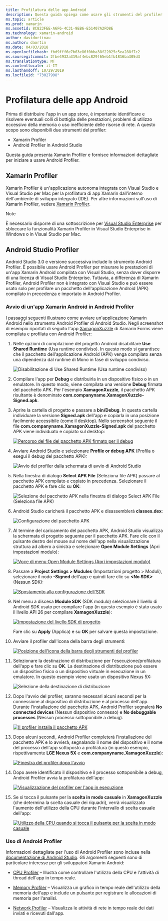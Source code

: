 ```yaml
---
title: Profilatura delle app Android
description: Questa guida spiega come usare gli strumenti del profiler per esaminare le prestazioni e l'utilizzo della memoria di un'app Android.
ms.topic: article
ms.prod: xamarin
ms.assetid: 8C823FEE-A6F6-4C31-9EB6-E51407A2FD8E
ms.technology: xamarin-android
author: davidortinau
ms.author: daortin
ms.date: 04/03/2018
ms.openlocfilehash: fbd9fff6e7b63e86f0bba38f22025c5ea288f7c2
ms.sourcegitcommit: 2fbe4932a319af4ebc829f65eb1fb1816ba305d3
ms.translationtype: MT
ms.contentlocale: it-IT
ms.lasthandoff: 10/29/2019
ms.locfileid: "73027998"
---
```

# <a name="profiling-android-apps"></a>Profilatura delle app Android

Prima di distribuire l'app in un app store, è importante identificare e risolvere eventuali colli di bottiglia delle prestazioni, problemi di utilizzo eccessivo della memoria o uso inefficiente delle risorse di rete. A questo scopo sono disponibili due strumenti del profiler:

- Xamarin Profiler 
- Android Profiler in Android Studio

Questa guida presenta Xamarin Profiler e fornisce informazioni dettagliate per iniziare a usare Android Profiler.

## <a name="xamarin-profiler"></a>Xamarin Profiler

Xamarin Profiler è un'applicazione autonoma integrata con Visual Studio e Visual Studio per Mac per la profilatura di app Xamarin dall'interno dell'ambiente di sviluppo integrato (IDE). Per altre informazioni sull'uso di Xamarin Profiler, vedere [Xamarin Profiler](~/tools/profiler/index.md).

> [!NOTE]
> È necessario disporre di una sottoscrizione per [Visual Studio Enterprise](https://visualstudio.microsoft.com/vs/compare/) per sbloccare la funzionalità Xamarin Profiler in Visual Studio Enterprise in Windows o in Visual Studio per Mac.

## <a name="android-studio-profiler"></a>Android Studio Profiler

Android Studio 3.0 e versione successiva include lo strumento Android Profiler. È possibile usare Android Profiler per misurare le prestazioni di un'app Xamarin Android compilata con Visual Studio, senza dover disporre di una licenza di Visual Studio Enterprise. Tuttavia, a differenza di Xamarin Profiler, Android Profiler non è integrato con Visual Studio e può essere usato solo per profilare un pacchetto dell'applicazione Android (APK) compilato in precedenza e importato in Android Profiler.

### <a name="launching-a-xamarin-android-app-in-android-profiler"></a>Avvio di un'app Xamarin Android in Android Profiler

I passaggi seguenti illustrano come avviare un'applicazione Xamarin Android nello strumento Android Profiler di Android Studio. Negli screenshot di esempio riportati di seguito l'app [XamagonXuzzle](https://docs.microsoft.com/samples/xamarin/mobile-samples/liveplayer-xamagonxuzzlelp/) di Xamarin Forms viene compilata e profilata con Android Profiler:

1. Nelle opzioni di compilazione del progetto Android disabilitare **Use Shared Runtime** (Usa runtime condiviso). In questo modo si garantisce che il pacchetto dell'applicazione Android (APK) venga compilato senza una dipendenza dal runtime di Mono in fase di sviluppo condiviso.

    ![Disabilitazione di Use Shared Runtime (Usa runtime condiviso)](profiling-images/vswin/01-turn-off-shared-runtime.png)

2. Compilare l'app per **Debug** e distribuirla in un dispositivo fisico o in un emulatore. In questo modo, viene compilata una versione **Debug** firmata del pacchetto APK.
    Per l'esempio **XamagonXuzzle**, il pacchetto APK risultante è denominato **com.companyname.XamagonXuzzle-Signed.apk**.

3. Aprire la cartella di progetto e passare a **bin/Debug**. In questa cartella individuare la versione **Signed.apk** dell'app e copiarla in una posizione facilmente accessibile (come il desktop). Nello screenshot seguente il file **com.companyname.XamagonXuzzle-Signed.apk** del pacchetto APK viene individuato e copiato sul desktop:

    [![Percorso del file del pacchetto APK firmato per il debug](profiling-images/vswin/02-locating-the-debug-apk-sml.png)](profiling-images/vswin/02-locating-the-debug-apk.png#lightbox)

4. Avviare Android Studio e selezionare **Profile or debug APK** (Profila o esegui il debug del pacchetto APK):

    ![Avvio del profiler dalla schermata di avvio di Android Studio](profiling-images/vswin/03-android-studio.png)

5. Nella finestra di dialogo **Select APK File** (Seleziona file APK) passare al pacchetto APK compilato e copiato in precedenza. Selezionare il pacchetto APK e fare clic su **OK**: 
    
    ![Selezione del pacchetto APK nella finestra di dialogo Select APK File (Seleziona file APK)](profiling-images/vswin/04-select-apk-dialog.png)

6. Android Studio caricherà il pacchetto APK e disassemblerà **classes.dex**:

    ![Configurazione del pacchetto APK](profiling-images/vswin/05-setting-up-the-apk.png)

7. Al termine del caricamento del pacchetto APK, Android Studio visualizza la schermata di progetto seguente per il pacchetto APK. Fare clic con il pulsante destro del mouse sul nome dell'app nella visualizzazione struttura ad albero a sinistra e selezionare **Open Module Settings** (Apri impostazioni modulo):

    [![Voce di menu Open Module Settings (Apri impostazioni modulo)](profiling-images/vswin/06-open-module-settings-sml.png)](profiling-images/vswin/06-open-module-settings.png#lightbox)

8. Passare a **Project Settings > Modules** (Impostazioni progetto > Moduli), selezionare il nodo **-Signed** dell'app e quindi fare clic su **&lt;No SDK&gt;** (Nessun SDK):

    [![Spostamento alla configurazione dell'SDK](profiling-images/vswin/07-project-settings-modules-sml.png)](profiling-images/vswin/07-project-settings-modules.png#lightbox)

9. Nel menu a discesa **Module SDK** (SDK modulo) selezionare il livello di Android SDK usato per compilare l'app (in questo esempio è stato usato il livello API 26 per compilare **XamagonXuzzle**):

    [![Impostazione del livello SDK di progetto](profiling-images/vswin/08-project-sdk-level-sml.png)](profiling-images/vswin/08-project-sdk-level.png#lightbox)

    Fare clic su **Apply** (Applica) e su **OK** per salvare questa impostazione.

10. Avviare il profiler dall'icona della barra degli strumenti:

    [![Posizione dell'icona della barra degli strumenti del profiler](profiling-images/vswin/09-launch-profiler-sml.png)](profiling-images/vswin/09-launch-profiler.png#lightbox)

11. Selezionare la destinazione di distribuzione per l'esecuzione/profilatura dell'app e fare clic su **OK**. La destinazione di distribuzione può essere un dispositivo fisico o un dispositivo virtuale in esecuzione in un emulatore. In questo esempio viene usato un dispositivo Nexus 5X:

    ![Selezione della destinazione di distribuzione](profiling-images/vswin/10-select-deployment-target.png)

12. Dopo l'avvio del profiler, saranno necessari alcuni secondi per la connessione al dispositivo di distribuzione e al processo dell'app. Durante l'installazione del pacchetto APK, Android Profiler segnalerà **No connected devices** (Nessun dispositivo connesso) e **No debuggable processes** (Nessun processo sottoponibile a debug).

    [![Il profiler installa il pacchetto APK](profiling-images/vswin/11-no-connected-devices-sml.png)](profiling-images/vswin/11-no-connected-devices.png#lightbox)

13. Dopo alcuni secondi, Android Profiler completerà l'installazione del pacchetto APK e lo avvierà, segnalando il nome del dispositivo e il nome del processo dell'app sottoposto a profilatura (in questo esempio, rispettivamente **LGE Nexus 5X** e  **com.companyname.XamagonXuzzle**):

    [![Finestra del profiler dopo l'avvio](profiling-images/vswin/12-profiler-starts-sml.png)](profiling-images/vswin/12-profiler-starts.png#lightbox)

14. Dopo avere identificato il dispositivo e il processo sottoponibile a debug, Android Profiler avvia la profilatura dell'app:

    [![Visualizzazione del profiler per l'app in esecuzione](profiling-images/vswin/13-profiler-running-sml.png)](profiling-images/vswin/13-profiler-running.png#lightbox)

15. Se si tocca il pulsante per la **scelta in modo casuale** in **XamagonXuzzle** (che determina la scelta casuale dei riquadri), verrà visualizzato l'aumento dell'utilizzo della CPU durante l'intervallo di scelta casuale dell'app:

    [![Utilizzo della CPU quando si tocca il pulsante per la scelta in modo casuale](profiling-images/vswin/14-tap-randomize-sml.png)](profiling-images/vswin/14-tap-randomize.png#lightbox)

### <a name="using-the-android-profiler"></a>Uso di Android Profiler

Informazioni dettagliate per l'uso di Android Profiler sono incluse nella [documentazione di Android Studio](https://developer.android.com/studio/profile/android-profiler.html).
Gli argomenti seguenti sono di particolare interesse per gli sviluppatori Xamarin Android:

- [CPU Profiler](https://developer.android.com/studio/profile/cpu-profiler.html) &ndash; Illustra come controllare l'utilizzo della CPU e l'attività di thread dell'app in tempo reale.

- [Memory Profiler](https://developer.android.com/studio/profile/memory-profiler.html) &ndash; Visualizza un grafico in tempo reale dell'utilizzo della memoria dell'app e include un pulsante per registrare le allocazioni di memoria per l'analisi.

- [Network Profiler](https://developer.android.com/studio/profile/network-profiler.html) &ndash; Visualizza le attività di rete in tempo reale dei dati inviati e ricevuti dall'app.
